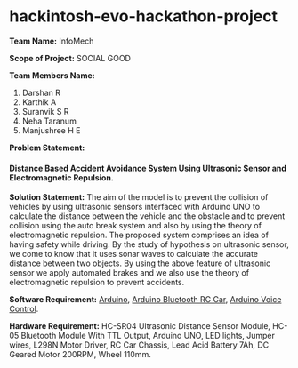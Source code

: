 # hackintosh-evo-hackathon-project

**Team Name:** InfoMech

**Scope of Project:** SOCIAL GOOD

**Team Members Name:**
1. Darshan R
2. Karthik A
3. Suranvik S R
4. Neha Taranum
5. Manjushree H E

**Problem Statement:**
#### Distance Based Accident Avoidance System Using Ultrasonic Sensor and Electromagnetic Repulsion.

**Solution Statement:**
The aim of the model is to prevent the collision of vehicles by using ultrasonic sensors interfaced with Arduino UNO to calculate the distance between the vehicle and the obstacle and to prevent collision using the auto break system and also by using the theory of electromagnetic repulsion. The proposed system comprises an idea of having safety while driving. By the study of hypothesis on ultrasonic sensor, we come to know that it uses sonar waves to calculate the accurate distance between two objects. By using the above feature of ultrasonic sensor we apply automated brakes and we also use the theory of electromagnetic repulsion to prevent accidents.


**Software Requirement:** [Arduino](https://www.arduino.cc/en/Main/Software), [Arduino Bluetooth RC Car](https://play.google.com/store/apps/details?id=braulio.calle.bluetoothRCcontroller&hl=en_IN), [Arduino Voice Control](https://play.google.com/store/apps/details?id=appinventor.ai_cempehlivan92.Arduino_Sesli_Kontrol&hl=en_IN).

**Hardware Requirement:** HC-SR04 Ultrasonic Distance Sensor Module, HC-05 Bluetooth Module With
TTL Output, Arduino UNO, LED lights, Jumper wires, L298N Motor Driver, RC Car Chassis, Lead Acid
Battery 7Ah, DC Geared Motor 200RPM, Wheel 110mm.
